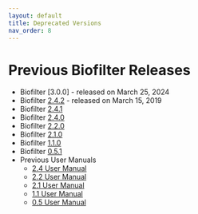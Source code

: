 ```yaml
---
layout: default
title: Deprecated Versions
nav_order: 8
---
```


# Previous Biofilter Releases
* Biofilter [3.0.0] - released on March 25, 2024
* Biofilter [2.4.2](https://github.com/RitchieLab/biofilter) - released on March 15, 2019
* Biofilter [2.4.1](https://ritchielab.org/session.php?file=biofilter-2.4.1.tar.gz)
* Biofilter [2.4.0](https://ritchielab.org/session.php?file=biofilter-2.4.0.tar.gz)
* Biofilter [2.2.0](https://github.com/RitchieLab/biofilter/tree/master/tags/2.0.0)
* Biofilter [2.1.0](https://ritchielab.org/session.php?file=biofilter-2.1.0.tar.gz)
* Biofilter [1.1.0](https://github.com/RitchieLab/biofilter/tree/master/tags/1.1.0)
* Biofilter [0.5.1](https://github.com/RitchieLab/biofilter/tree/master/tags/0.5.1)
* Previous User Manuals
    * [2.4 User Manual](https://ritchielab.org/files/RL_software/biofilter-manual-2.4.pdf)
    * [2.2 User Manual](https://ritchielab.org/files/RL_software/biofilter-manual-2.2.pdf)
    * [2.1 User Manual](https://ritchielab.org/files/RL_software/biofilter-manual-2.1.pdf)
    * [1.1 User Manual](https://ritchielab.org/files/RL_software/biofilter-manual-1.1.0.pdf)
    * [0.5 User Manual](https://ritchielab.org/files/RL_software/biofilter-reference.pdf)

